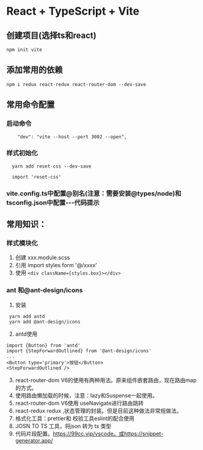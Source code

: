 # React + TypeScript + Vite

## 创建项目(选择ts和react)

```
npm init vite
```

## 添加常用的依赖

```
npm i redux react-redux react-router-dom --dev-save
```

## 常用命令配置

### 启动命令

```
    "dev": "vite --host --port 3002 --open",
```

### 样式初始化

```
  yarn add reset-css --dev-save

  import 'reset-css'
```

### vite.config.ts中配置@别名(注意：需要安装@types/node)和tsconfig.json中配置---代码提示

## 常用知识：

### 样式模块化

1. 创建 xxx.module.scss
2. 引用 import styles form '@/xxxx'
3. 使用 `<div className={styles.box}></div>`

### ant 和@ant-design/icons

1. 安装

```
 yarn add antd
 yarn add @ant-design/icons
```

2. antd使用

```
import {Button} from 'antd'
import {StepForwardOutlined} from '@ant-design/icons'
...
<Button type='primary'>按钮</Button>
<StepForwardOutlined />

```

3. react-router-dom V6的使用有两种用法。原来组件嵌套路由，现在路由map的方式。
4. 使用路由懒加载的时候，注意：lazy和Suspense一起使用。
5. react-router-dom V6使用 useNavigate进行路由跳转
6. react-redux redux ,状态管理的封装。但是目前这种做法非常规做法。
7. 格式化工具：prettier和 校验工具eslint的配合使用
8. JOSN TO TS 工具，将json 转为 ts 类型
9. 代码片段配置。https://99cc.vip/vscode。或https://snippet-generator.app/
